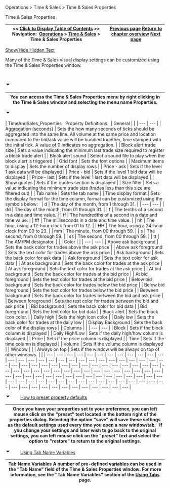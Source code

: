 ﻿


Operations \> Time \& Sales \> Time \& Sales Properties






















Time \& Sales Properties







| \<\< [Click to Display Table of Contents](timeandsales_properties.md) \>\> **Navigation:**     [Operations](operations.md) \> [Time \& Sales](time__sales.md) \> Time \& Sales Properties | [Previous page](timeandsales_usingthetimeandsaleswindow.md) [Return to chapter overview](time__sales.md) [Next page](timeandsales_windowlinking.md) |
| --- | --- |




[Show/Hide Hidden Text](javascript:HMToggleExpandAll(!HMAnyToggleOpen()) "Click to open/close expanding sections")









Many of the Time \& Sales visual display settings can be customized using the Time \& Sales Properties window.


 


![tog_minus](tog_minus.gif)




| You can access the Time \& Sales Properties menu by right clicking in the Time \& Sales window and selecting the menu name Properties. |
| --- |



![tog_minus](tog_minus.gif)




| TimeAndSales_Properties   Property Definitions     | General |  | | --- | --- | | Aggregation (seconds) | Sets the how many seconds of ticks should be aggregated into the same line. All volume at the same price and location compared to the bid/ask value will be bundled together, time stamped with the initial tick. A value of 0 indicates no aggregation. | | Block alert trade size | Sets a value indicating the minimum last trade size required to register a block trade alert | | Block alert sound | Select a sound file to play when the block alert is triggered | | Grid font | Sets the font options | | Maximum items to display | Sets the number of display rows | | Price \- ask | Sets if the level 1 ask data will be displayed | | Price \- bid | Sets if the level 1 bid data will be displayed | | Price \- last | Sets if the level 1 last data will be displayed | | Show quotes | Sets if the quotes section is displayed | | Size filter | Sets a value indicating the minimum trade size (trades less than this size are filtered out) | | Tab name | Sets the tab name | | Time display format | Sets the display format for the time column, format can be customized using the symbols below:     | d | The day of the month, from 1 through 31\. | | --- | --- | | dd | The day of the month, from 01 through 31\. | | f | The tenths of a second in a date and time value. | | ff | The hundredths of a second in a date and time value. | | fff | The milliseconds in a date and time value. | | hh | The hour, using a 12\-hour clock from 01 to 12\. | | HH | The hour, using a 24\-hour clock from 00 to 23\. | | mm | The minute, from 00 through 59\. | | s | The second, from 0 through 59\. | | ss | The second, from 00 through 59\. | | tt | The AM/PM designator. | |      | Color |  | | --- | --- | | Above ask background | Sets the back color for trades above the ask price | | Above ask foreground | Sets the text color for trades above the ask price | | Ask background | Sets the back color for ask data | | Ask foreground | Sets the text color for ask data | | At ask background | Sets the back color for trades at the ask price | | At ask foreground | Sets the text color for trades at the ask price | | At bid background | Sets the back color for trades at the bid price | | At bid foreground | Sets the text color for trades at the bid price | | Below bid background | Sets the back color for trades below the bid price | | Below bid foreground | Sets the text color for trades below the bid price | | Between background | Sets the back color for trades between the bid and ask price | | Between foreground | Sets the text color for trades between the bid and ask price | | Bid background | Sets the back color for bid data | | Bid foreground | Sets the text color for bid data | | Block alert | Sets the block icon color. | | Daily high | Sets the high icon color | | Daily low | Sets the back color for trades at the daily low | | Display Background | Sets the back color of the display rows |      | Columns |  | | --- | --- | | Block | Sets if the block column is displayed | | Daily High/Low | Sets if the daily high/how column is displayed | | Price | Sets if the price column is displayed | | Time | Sets if the time column is displayed | | Volume | Sets if the volume column is displayed | | Window |  | | Always on top | Sets if the window will be always on top of other windows. | |
| --- | --- | --- | --- | --- | --- | --- | --- | --- | --- | --- | --- | --- | --- | --- | --- | --- | --- | --- | --- | --- | --- | --- | --- | --- | --- | --- | --- | --- | --- | --- | --- | --- | --- | --- | --- | --- | --- | --- | --- | --- | --- | --- | --- | --- | --- | --- | --- | --- | --- | --- | --- | --- | --- | --- | --- | --- | --- | --- | --- | --- | --- | --- | --- | --- | --- | --- | --- | --- | --- | --- | --- | --- | --- | --- | --- | --- | --- | --- | --- | --- | --- | --- | --- | --- | --- | --- | --- | --- | --- | --- | --- | --- | --- | --- | --- | --- | --- | --- | --- | --- | --- | --- |



![tog_minus](tog_minus.gif)        [How to preset property defaults](javascript:HMToggle('toggle','HowToPresetPropertyDefaults','HowToPresetPropertyDefaults_ICON'))




| Once you have your properties set to your preference, you can left mouse click on the "preset" text located in the bottom right of the properties dialog. Selecting the option "save" will save these settings as the default settings used every time you open a new window/tab.   If you change your settings and later wish to go back to the original settings, you can left mouse click on the "preset" text and select the option to "restore" to return to the original settings. |
| --- |



![tog_minus](tog_minus.gif)        [Using Tab Name Variables](javascript:HMToggle('toggle','UsingTabNameVariables','UsingTabNameVariables_ICON'))




| Tab Name Variables A number of pre\-defined variables can be used in the "Tab Name" field of the TIme \& Sales Properties window. For more information, see the "Tab Name Variables" section of the [Using Tabs](using_tabs.md) page. |
| --- |










